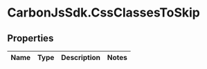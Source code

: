 # CarbonJsSdk.CssClassesToSkip

## Properties

Name | Type | Description | Notes
------------ | ------------- | ------------- | -------------



